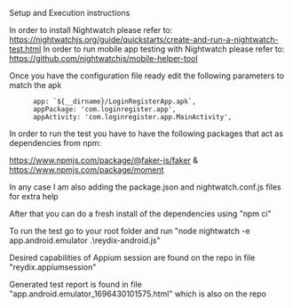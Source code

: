 Setup and Execution instructions

In order to install Nightwatch please refer to: https://nightwatchjs.org/guide/quickstarts/create-and-run-a-nightwatch-test.html
In order to run mobile app testing with Nightwatch please refer to: https://github.com/nightwatchjs/mobile-helper-tool

Once you have the configuration file ready edit the following parameters to match the apk

          app: `${__dirname}/LoginRegisterApp.apk`,
          appPackage: 'com.loginregister.app',
          appActivity: 'com.loginregister.app.MainActivity',

In order to run the test you have to have the following packages that act as dependencies from npm:

https://www.npmjs.com/package/@faker-js/faker
&
https://www.npmjs.com/package/moment

In any case I am also adding the package.json and nightwatch.conf.js files for extra help

After that you can do a fresh install of the dependencies using "npm ci"

To run the test go to your root folder and run "node nightwatch -e app.android.emulator .\reydix-android.js"

Desired capabilities of Appium session are found on the repo in file "reydix.appiumsession"

Generated test report is found in file "app.android.emulator_1696430101575.html" which is also on the repo


